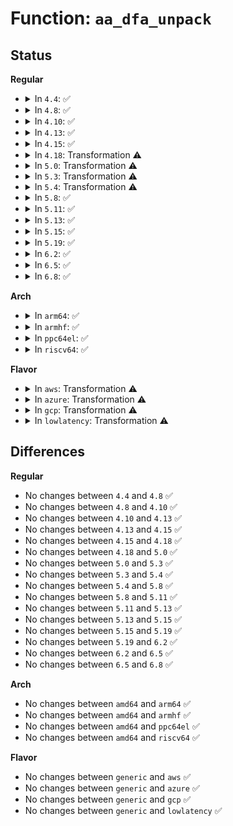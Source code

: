 # Function: <code>aa_dfa_unpack</code>

## Status
<b>Regular</b>
<ul>
<li>
<details>
<summary>In <code>4.4</code>: ✅</summary>

```c
struct aa_dfa *aa_dfa_unpack(void *blob, size_t size, int flags);
```

**Collision:** Unique Global

**Inline:** No

**Transformation:** False

**Instances:**

```
In security/apparmor/match.c (ffffffff81379080)
Location: security/apparmor/match.c:230
Inline: False
Direct callers:
  - security/apparmor/match.c:aa_setup_dfa_engine
  - security/apparmor/policy_unpack.c:unpack_dfa
```
**Symbols:**

```
ffffffff81379080-ffffffff813794f5: aa_dfa_unpack (STB_GLOBAL)
```
</details>
</li>
<li>
<details>
<summary>In <code>4.8</code>: ✅</summary>

```c
struct aa_dfa *aa_dfa_unpack(void *blob, size_t size, int flags);
```

**Collision:** Unique Global

**Inline:** No

**Transformation:** False

**Instances:**

```
In security/apparmor/match.c (ffffffff813b1e20)
Location: security/apparmor/match.c:234
Inline: False
Direct callers:
  - security/apparmor/match.c:aa_setup_dfa_engine
  - security/apparmor/policy_unpack.c:unpack_dfa
```
**Symbols:**

```
ffffffff813b1e20-ffffffff813b2277: aa_dfa_unpack (STB_GLOBAL)
```
</details>
</li>
<li>
<details>
<summary>In <code>4.10</code>: ✅</summary>

```c
struct aa_dfa *aa_dfa_unpack(void *blob, size_t size, int flags);
```

**Collision:** Unique Global

**Inline:** No

**Transformation:** False

**Instances:**

```
In security/apparmor/match.c (ffffffff813c8fe0)
Location: security/apparmor/match.c:234
Inline: False
Direct callers:
  - security/apparmor/match.c:aa_setup_dfa_engine
  - security/apparmor/policy_unpack.c:unpack_dfa
```
**Symbols:**

```
ffffffff813c8fe0-ffffffff813c9437: aa_dfa_unpack (STB_GLOBAL)
```
</details>
</li>
<li>
<details>
<summary>In <code>4.13</code>: ✅</summary>

```c
struct aa_dfa *aa_dfa_unpack(void *blob, size_t size, int flags);
```

**Collision:** Unique Global

**Inline:** No

**Transformation:** False

**Instances:**

```
In security/apparmor/match.c (ffffffff813de670)
Location: security/apparmor/match.c:234
Inline: False
Direct callers:
  - security/apparmor/match.c:aa_setup_dfa_engine
  - security/apparmor/policy_unpack.c:unpack_dfa
```
**Symbols:**

```
ffffffff813de670-ffffffff813deb1f: aa_dfa_unpack (STB_GLOBAL)
```
</details>
</li>
<li>
<details>
<summary>In <code>4.15</code>: ✅</summary>

```c
struct aa_dfa *aa_dfa_unpack(void *blob, size_t size, int flags);
```

**Collision:** Unique Global

**Inline:** No

**Transformation:** False

**Instances:**

```
In security/apparmor/match.c (ffffffff81405000)
Location: security/apparmor/match.c:234
Inline: False
Direct callers:
  - security/apparmor/match.c:aa_setup_dfa_engine
  - security/apparmor/policy_unpack.c:unpack_dfa
```
**Symbols:**

```
ffffffff81405000-ffffffff814054b5: aa_dfa_unpack (STB_GLOBAL)
```
</details>
</li>
<li>
<details>
<summary>In <code>4.18</code>: Transformation ⚠️</summary>

```c
struct aa_dfa *aa_dfa_unpack(void *blob, size_t size, int flags);
```

**Collision:** Unique Global

**Inline:** No

**Transformation:** True

**Instances:**

```
In security/apparmor/match.c (0)
Location: security/apparmor/match.c:285
Inline: False
Direct callers:
  - security/apparmor/match.c:aa_setup_dfa_engine
  - security/apparmor/match.c:aa_setup_dfa_engine
  - security/apparmor/policy_unpack.c:unpack_dfa
```
**Symbols:**

```
ffffffff81436cad-ffffffff81436cc0: aa_dfa_unpack.cold.5 (STB_LOCAL)
ffffffff814360f0-ffffffff814365bf: aa_dfa_unpack (STB_GLOBAL)
```
</details>
</li>
<li>
<details>
<summary>In <code>5.0</code>: Transformation ⚠️</summary>

```c
struct aa_dfa *aa_dfa_unpack(void *blob, size_t size, int flags);
```

**Collision:** Unique Global

**Inline:** No

**Transformation:** True

**Instances:**

```
In security/apparmor/match.c (0)
Location: security/apparmor/match.c:285
Inline: False
Direct callers:
  - security/apparmor/match.c:aa_setup_dfa_engine
  - security/apparmor/match.c:aa_setup_dfa_engine
  - security/apparmor/policy_unpack.c:unpack_dfa
```
**Symbols:**

```
ffffffff8145390d-ffffffff81453920: aa_dfa_unpack.cold.4 (STB_LOCAL)
ffffffff81452d10-ffffffff81453211: aa_dfa_unpack (STB_GLOBAL)
```
</details>
</li>
<li>
<details>
<summary>In <code>5.3</code>: Transformation ⚠️</summary>

```c
struct aa_dfa *aa_dfa_unpack(void *blob, size_t size, int flags);
```

**Collision:** Unique Global

**Inline:** No

**Transformation:** True

**Instances:**

```
In security/apparmor/match.c (0)
Location: security/apparmor/match.c:281
Inline: False
Direct callers:
  - security/apparmor/match.c:aa_setup_dfa_engine
  - security/apparmor/match.c:aa_setup_dfa_engine
  - security/apparmor/policy_unpack.c:unpack_dfa
```
**Symbols:**

```
ffffffff81481274-ffffffff81481287: aa_dfa_unpack.cold (STB_LOCAL)
ffffffff814806c0-ffffffff81480b76: aa_dfa_unpack (STB_GLOBAL)
```
</details>
</li>
<li>
<details>
<summary>In <code>5.4</code>: Transformation ⚠️</summary>

```c
struct aa_dfa *aa_dfa_unpack(void *blob, size_t size, int flags);
```

**Collision:** Unique Global

**Inline:** No

**Transformation:** True

**Instances:**

```
In security/apparmor/match.c (0)
Location: security/apparmor/match.c:296
Inline: False
Direct callers:
  - security/apparmor/match.c:aa_setup_dfa_engine
  - security/apparmor/match.c:aa_setup_dfa_engine
  - security/apparmor/policy_unpack.c:unpack_dfa
```
**Symbols:**

```
ffffffff8149af86-ffffffff8149afbf: aa_dfa_unpack.cold (STB_LOCAL)
ffffffff8149a3c0-ffffffff8149a87e: aa_dfa_unpack (STB_GLOBAL)
```
</details>
</li>
<li>
<details>
<summary>In <code>5.8</code>: ✅</summary>

```c
struct aa_dfa *aa_dfa_unpack(void *blob, size_t size, int flags);
```

**Collision:** Unique Global

**Inline:** No

**Transformation:** False

**Instances:**

```
In security/apparmor/match.c (ffffffff814f2e70)
Location: security/apparmor/match.c:306
Inline: False
Direct callers:
  - security/apparmor/match.c:aa_setup_dfa_engine
  - security/apparmor/match.c:aa_setup_dfa_engine
  - security/apparmor/policy_unpack.c:unpack_dfa
```
**Symbols:**

```
ffffffff814f2e70-ffffffff814f3112: aa_dfa_unpack (STB_GLOBAL)
```
</details>
</li>
<li>
<details>
<summary>In <code>5.11</code>: ✅</summary>

```c
struct aa_dfa *aa_dfa_unpack(void *blob, size_t size, int flags);
```

**Collision:** Unique Global

**Inline:** No

**Transformation:** False

**Instances:**

```
In security/apparmor/match.c (ffffffff81510040)
Location: security/apparmor/match.c:306
Inline: False
Direct callers:
  - security/apparmor/match.c:aa_setup_dfa_engine
  - security/apparmor/match.c:aa_setup_dfa_engine
  - security/apparmor/policy_unpack.c:unpack_dfa
```
**Symbols:**

```
ffffffff81510040-ffffffff815102e2: aa_dfa_unpack (STB_GLOBAL)
```
</details>
</li>
<li>
<details>
<summary>In <code>5.13</code>: ✅</summary>

```c
struct aa_dfa *aa_dfa_unpack(void *blob, size_t size, int flags);
```

**Collision:** Unique Global

**Inline:** No

**Transformation:** False

**Instances:**

```
In security/apparmor/match.c (ffffffff815168d0)
Location: security/apparmor/match.c:306
Inline: False
Direct callers:
  - security/apparmor/match.c:aa_setup_dfa_engine
  - security/apparmor/match.c:aa_setup_dfa_engine
  - security/apparmor/policy_unpack.c:unpack_dfa
```
**Symbols:**

```
ffffffff815168d0-ffffffff81516c96: aa_dfa_unpack (STB_GLOBAL)
```
</details>
</li>
<li>
<details>
<summary>In <code>5.15</code>: ✅</summary>

```c
struct aa_dfa *aa_dfa_unpack(void *blob, size_t size, int flags);
```

**Collision:** Unique Global

**Inline:** No

**Transformation:** False

**Instances:**

```
In security/apparmor/match.c (ffffffff815748d0)
Location: security/apparmor/match.c:306
Inline: False
Direct callers:
  - security/apparmor/match.c:aa_setup_dfa_engine
  - security/apparmor/match.c:aa_setup_dfa_engine
  - security/apparmor/policy_unpack.c:unpack_dfa
```
**Symbols:**

```
ffffffff815748d0-ffffffff81574c96: aa_dfa_unpack (STB_GLOBAL)
```
</details>
</li>
<li>
<details>
<summary>In <code>5.19</code>: ✅</summary>

```c
struct aa_dfa *aa_dfa_unpack(void *blob, size_t size, int flags);
```

**Collision:** Unique Global

**Inline:** No

**Transformation:** False

**Instances:**

```
In security/apparmor/match.c (ffffffff816123b0)
Location: security/apparmor/match.c:306
Inline: False
Direct callers:
  - security/apparmor/match.c:aa_setup_dfa_engine
  - security/apparmor/match.c:aa_setup_dfa_engine
  - security/apparmor/policy_unpack.c:unpack_pdb
```
**Symbols:**

```
ffffffff816123b0-ffffffff81612642: aa_dfa_unpack (STB_GLOBAL)
```
</details>
</li>
<li>
<details>
<summary>In <code>6.2</code>: ✅</summary>

```c
struct aa_dfa *aa_dfa_unpack(void *blob, size_t size, int flags);
```

**Collision:** Unique Global

**Inline:** No

**Transformation:** False

**Instances:**

```
In security/apparmor/match.c (ffffffff816c5060)
Location: security/apparmor/match.c:306
Inline: False
Direct callers:
  - security/apparmor/match.c:aa_setup_dfa_engine
  - security/apparmor/match.c:aa_setup_dfa_engine
  - security/apparmor/policy_unpack.c:unpack_pdb
```
**Symbols:**

```
ffffffff816c5060-ffffffff816c52f2: aa_dfa_unpack (STB_GLOBAL)
```
</details>
</li>
<li>
<details>
<summary>In <code>6.5</code>: ✅</summary>

```c
struct aa_dfa *aa_dfa_unpack(void *blob, size_t size, int flags);
```

**Collision:** Unique Global

**Inline:** No

**Transformation:** False

**Instances:**

```
In security/apparmor/match.c (ffffffff816fdaa0)
Location: security/apparmor/match.c:262
Inline: False
Direct callers:
  - security/apparmor/apparmorfs.c:notify_set_filter
  - security/apparmor/policy_unpack.c:unpack_pdb
  - security/apparmor/lsm.c:apparmor_init
  - security/apparmor/lsm.c:apparmor_init
```
**Symbols:**

```
ffffffff816fdaa0-ffffffff816fdf00: aa_dfa_unpack (STB_GLOBAL)
```
</details>
</li>
<li>
<details>
<summary>In <code>6.8</code>: ✅</summary>

```c
struct aa_dfa *aa_dfa_unpack(void *blob, size_t size, int flags);
```

**Collision:** Unique Global

**Inline:** No

**Transformation:** False

**Instances:**

```
In security/apparmor/match.c (ffffffff8173b000)
Location: security/apparmor/match.c:262
Inline: False
Direct callers:
  - security/apparmor/apparmorfs.c:notify_set_filter
  - security/apparmor/policy_unpack.c:unpack_pdb
  - security/apparmor/lsm.c:aa_setup_dfa_engine
  - security/apparmor/lsm.c:aa_setup_dfa_engine
```
**Symbols:**

```
ffffffff8173b000-ffffffff8173b48c: aa_dfa_unpack (STB_GLOBAL)
```
</details>
</li>
</ul>
<b>Arch</b>
<ul>
<li>
<details>
<summary>In <code>arm64</code>: ✅</summary>

```c
struct aa_dfa *aa_dfa_unpack(void *blob, size_t size, int flags);
```

**Collision:** Unique Global

**Inline:** No

**Transformation:** False

**Instances:**

```
In security/apparmor/match.c (ffff800010590490)
Location: security/apparmor/match.c:296
Inline: False
Direct callers:
  - security/apparmor/match.c:aa_setup_dfa_engine
  - security/apparmor/match.c:aa_setup_dfa_engine
  - security/apparmor/policy_unpack.c:unpack_dfa
```
**Symbols:**

```
ffff800010590490-ffff8000105909bc: aa_dfa_unpack (STB_GLOBAL)
```
</details>
</li>
<li>
<details>
<summary>In <code>armhf</code>: ✅</summary>

```c
struct aa_dfa *aa_dfa_unpack(void *blob, size_t size, int flags);
```

**Collision:** Unique Global

**Inline:** No

**Transformation:** False

**Instances:**

```
In security/apparmor/match.c (c0741198)
Location: security/apparmor/match.c:296
Inline: False
Direct callers:
  - security/apparmor/match.c:aa_setup_dfa_engine
  - security/apparmor/match.c:aa_setup_dfa_engine
  - security/apparmor/policy_unpack.c:unpack_dfa
```
**Symbols:**

```
c0741198-c07416fc: aa_dfa_unpack (STB_GLOBAL)
```
</details>
</li>
<li>
<details>
<summary>In <code>ppc64el</code>: ✅</summary>

```c
struct aa_dfa *aa_dfa_unpack(void *blob, size_t size, int flags);
```

**Collision:** Unique Global

**Inline:** No

**Transformation:** False

**Instances:**

```
In security/apparmor/match.c (c000000000703ad0)
Location: security/apparmor/match.c:296
Inline: False
Direct callers:
  - security/apparmor/match.c:aa_setup_dfa_engine
  - security/apparmor/match.c:aa_setup_dfa_engine
  - security/apparmor/policy_unpack.c:unpack_dfa
```
**Symbols:**

```
c000000000703ad0-c000000000704198: aa_dfa_unpack (STB_GLOBAL)
```
</details>
</li>
<li>
<details>
<summary>In <code>riscv64</code>: ✅</summary>

```c
struct aa_dfa *aa_dfa_unpack(void *blob, size_t size, int flags);
```

**Collision:** Unique Global

**Inline:** No

**Transformation:** False

**Instances:**

```
In security/apparmor/match.c (ffffffe0003ddf36)
Location: security/apparmor/match.c:296
Inline: False
Direct callers:
  - security/apparmor/match.c:aa_setup_dfa_engine
  - security/apparmor/match.c:aa_setup_dfa_engine
  - security/apparmor/policy_unpack.c:unpack_dfa
```
**Symbols:**

```
ffffffe0003ddf36-ffffffe0003de436: aa_dfa_unpack (STB_GLOBAL)
```
</details>
</li>
</ul>
<b>Flavor</b>
<ul>
<li>
<details>
<summary>In <code>aws</code>: Transformation ⚠️</summary>

```c
struct aa_dfa *aa_dfa_unpack(void *blob, size_t size, int flags);
```

**Collision:** Unique Global

**Inline:** No

**Transformation:** True

**Instances:**

```
In security/apparmor/match.c (0)
Location: security/apparmor/match.c:296
Inline: False
Direct callers:
  - security/apparmor/match.c:aa_setup_dfa_engine
  - security/apparmor/match.c:aa_setup_dfa_engine
  - security/apparmor/policy_unpack.c:unpack_dfa
```
**Symbols:**

```
ffffffff81493566-ffffffff8149359f: aa_dfa_unpack.cold (STB_LOCAL)
ffffffff814929a0-ffffffff81492e5e: aa_dfa_unpack (STB_GLOBAL)
```
</details>
</li>
<li>
<details>
<summary>In <code>azure</code>: Transformation ⚠️</summary>

```c
struct aa_dfa *aa_dfa_unpack(void *blob, size_t size, int flags);
```

**Collision:** Unique Global

**Inline:** No

**Transformation:** True

**Instances:**

```
In security/apparmor/match.c (0)
Location: security/apparmor/match.c:296
Inline: False
Direct callers:
  - security/apparmor/match.c:aa_setup_dfa_engine
  - security/apparmor/match.c:aa_setup_dfa_engine
  - security/apparmor/policy_unpack.c:unpack_dfa
```
**Symbols:**

```
ffffffff81483f86-ffffffff81483fbf: aa_dfa_unpack.cold (STB_LOCAL)
ffffffff814833c0-ffffffff8148387e: aa_dfa_unpack (STB_GLOBAL)
```
</details>
</li>
<li>
<details>
<summary>In <code>gcp</code>: Transformation ⚠️</summary>

```c
struct aa_dfa *aa_dfa_unpack(void *blob, size_t size, int flags);
```

**Collision:** Unique Global

**Inline:** No

**Transformation:** True

**Instances:**

```
In security/apparmor/match.c (0)
Location: security/apparmor/match.c:296
Inline: False
Direct callers:
  - security/apparmor/match.c:aa_setup_dfa_engine
  - security/apparmor/match.c:aa_setup_dfa_engine
  - security/apparmor/policy_unpack.c:unpack_dfa
```
**Symbols:**

```
ffffffff8148f606-ffffffff8148f63f: aa_dfa_unpack.cold (STB_LOCAL)
ffffffff8148ea40-ffffffff8148eefe: aa_dfa_unpack (STB_GLOBAL)
```
</details>
</li>
<li>
<details>
<summary>In <code>lowlatency</code>: Transformation ⚠️</summary>

```c
struct aa_dfa *aa_dfa_unpack(void *blob, size_t size, int flags);
```

**Collision:** Unique Global

**Inline:** No

**Transformation:** True

**Instances:**

```
In security/apparmor/match.c (0)
Location: security/apparmor/match.c:296
Inline: False
Direct callers:
  - security/apparmor/match.c:aa_setup_dfa_engine
  - security/apparmor/match.c:aa_setup_dfa_engine
  - security/apparmor/policy_unpack.c:unpack_dfa
```
**Symbols:**

```
ffffffff814a7516-ffffffff814a754f: aa_dfa_unpack.cold (STB_LOCAL)
ffffffff814a6950-ffffffff814a6e0e: aa_dfa_unpack (STB_GLOBAL)
```
</details>
</li>
</ul>

## Differences
<b>Regular</b>
<ul>
<li>
No changes between <code>4.4</code> and <code>4.8</code> ✅
</li>
<li>
No changes between <code>4.8</code> and <code>4.10</code> ✅
</li>
<li>
No changes between <code>4.10</code> and <code>4.13</code> ✅
</li>
<li>
No changes between <code>4.13</code> and <code>4.15</code> ✅
</li>
<li>
No changes between <code>4.15</code> and <code>4.18</code> ✅
</li>
<li>
No changes between <code>4.18</code> and <code>5.0</code> ✅
</li>
<li>
No changes between <code>5.0</code> and <code>5.3</code> ✅
</li>
<li>
No changes between <code>5.3</code> and <code>5.4</code> ✅
</li>
<li>
No changes between <code>5.4</code> and <code>5.8</code> ✅
</li>
<li>
No changes between <code>5.8</code> and <code>5.11</code> ✅
</li>
<li>
No changes between <code>5.11</code> and <code>5.13</code> ✅
</li>
<li>
No changes between <code>5.13</code> and <code>5.15</code> ✅
</li>
<li>
No changes between <code>5.15</code> and <code>5.19</code> ✅
</li>
<li>
No changes between <code>5.19</code> and <code>6.2</code> ✅
</li>
<li>
No changes between <code>6.2</code> and <code>6.5</code> ✅
</li>
<li>
No changes between <code>6.5</code> and <code>6.8</code> ✅
</li>
</ul>
<b>Arch</b>
<ul>
<li>
No changes between <code>amd64</code> and <code>arm64</code> ✅
</li>
<li>
No changes between <code>amd64</code> and <code>armhf</code> ✅
</li>
<li>
No changes between <code>amd64</code> and <code>ppc64el</code> ✅
</li>
<li>
No changes between <code>amd64</code> and <code>riscv64</code> ✅
</li>
</ul>
<b>Flavor</b>
<ul>
<li>
No changes between <code>generic</code> and <code>aws</code> ✅
</li>
<li>
No changes between <code>generic</code> and <code>azure</code> ✅
</li>
<li>
No changes between <code>generic</code> and <code>gcp</code> ✅
</li>
<li>
No changes between <code>generic</code> and <code>lowlatency</code> ✅
</li>
</ul>
